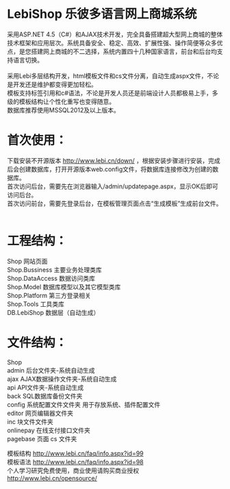 # LebiShop 乐彼多语言网上商城系统
采用ASP.NET 4.5（C#）和AJAX技术开发，完全具备搭建超大型网上商城的整体技术框架和应用层次。系统具备安全、稳定、高效、扩展性强、操作简便等众多优点，是您搭建网上商城的不二选择，系统内置四十几种国家语言，前台和后台均支持语言切换。<br/><br/>
采用Lebi多层结构开发，html模板文件和cs文件分离，自动生成aspx文件，不论是开发还是维护都变得更加轻松。<br/>
模板支持标签引用和c#语法，不论是开发人员还是前端设计人员都极易上手，多级的模板结构让个性化重写也变得随意。<br/>
数据库推荐使用MSSQL2012及以上版本。<br/>

# 首次使用：
下载安装不开源版本 http://www.lebi.cn/down/ ，根据安装步骤进行安装，完成后会创建数据库，打开开源版本web.config文件，将数据库连接修改为创建的数据库。<br/>
首次访问后台，需要先在浏览器输入/admin/updatepage.aspx，显示OK后即可访问后台。<br/>
首次访问前台，需要先登录后台，在模板管理页面点击“生成模板”生成前台文件。<br/><br/>

# 工程结构：
Shop 网站页面<br/>
Shop.Bussiness 主要业务处理类库<br/>
Shop.DataAccess 数据访问类库<br/> 
Shop.Model 数据库模型以及其它模型类库<br/>
Shop.Platform 第三方登录相关<br/> 
Shop.Tools 工具类库<br/>
DB.LebiShop 数据层（自动生成）<br/>

# 文件结构：
Shop<br/>
admin 后台文件夹-系统自动生成<br/>
ajax AJAX数据操作文件夹-系统自动生成<br/>
api API文件夹-系统自动生成<br/>
back SQL数据库备份文件夹<br/>
config 系统配置文件文件夹 用于存放系统、插件配置文件<br/>
editor 网页编辑器文件夹<br/>
inc 块文件文件夹<br/>
onlinepay 在线支付接口文件夹<br/>
pagebase 页面 cs 文件夹<br/>


模板结构 http://www.lebi.cn/faq/info.aspx?id=99<br/>
模板语法 http://www.lebi.cn/faq/info.aspx?id=98<br/>
个人学习研究免费使用，商业使用请购买商业授权 http://www.lebi.cn/opensource/<br/>
